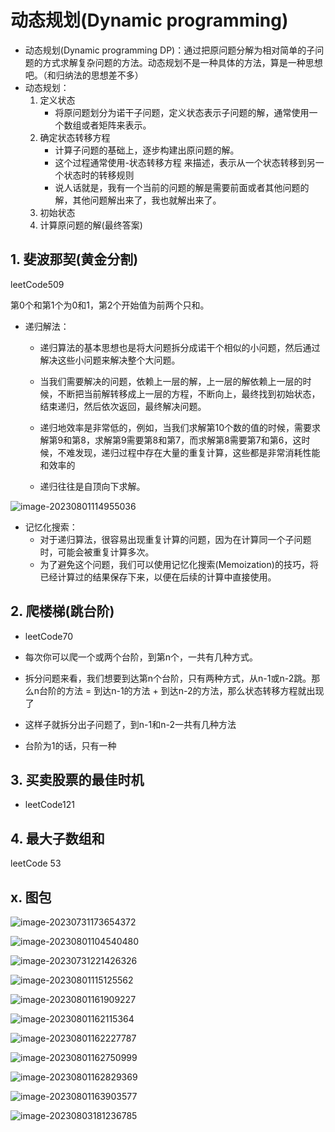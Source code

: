 # 动态规划(Dynamic programming)

+ 动态规划(Dynamic programming DP)：通过把原问题分解为相对简单的子问题的方式求解复杂问题的方法。动态规划不是一种具体的方法，算是一种思想吧。（和归纳法的思想差不多）
+ 动态规划：
  1. 定义状态
     + 将原问题划分为诺干子问题，定义状态表示子问题的解，通常使用一个数组或者矩阵来表示。
  2. 确定状态转移方程
     + 计算子问题的基础上，逐步构建出原问题的解。
     + 这个过程通常使用-状态转移方程 来描述，表示从一个状态转移到另一个状态时的转移规则
     + 说人话就是，我有一个当前的问题的解是需要前面或者其他问题的解，其他问题解出来了，我也就解出来了。
  3. 初始状态
  4. 计算原问题的解(最终答案)

## 1. 斐波那契(黄金分割)

leetCode509

  第0个和第1个为0和1，第2个开始值为前两个只和。

+ 递归解法：

  + 递归算法的基本思想也是将大问题拆分成诺干个相似的小问题，然后通过解决这些小问题来解决整个大问题。
  + 当我们需要解决的问题，依赖上一层的解，上一层的解依赖上一层的时候，不断把当前解转移成上一层的方程，不断向上，最终找到初始状态，结束递归，然后依次返回，最终解决问题。

  + 递归地效率是非常低的，例如，当我们求解第10个数的值的时候，需要求解第9和第8，求解第9需要第8和第7，而求解第8需要第7和第6，这时候，不难发现，递归过程中存在大量的重复计算，这些都是非常消耗性能和效率的
  + 递归往往是自顶向下求解。

![image-20230801114955036](动态规划.assets/image-20230801114955036-16908617957191.png)

+ 记忆化搜索：
  + 对于递归算法，很容易出现重复计算的问题，因为在计算同一个子问题时，可能会被重复计算多次。
  + 为了避免这个问题，我们可以使用记忆化搜索(Memoization)的技巧，将已经计算过的结果保存下来，以便在后续的计算中直接使用。

## 2. 爬楼梯(跳台阶)

+ leetCode70

+ 每次你可以爬一个或两个台阶，到第n个，一共有几种方式。
+ 拆分问题来看，我们想要到达第n个台阶，只有两种方式，从n-1或n-2跳。那么n台阶的方法 = 到达n-1的方法 +  到达n-2的方法，那么状态转移方程就出现了
+ 这样子就拆分出子问题了，到n-1和n-2一共有几种方法
+ 台阶为1的话，只有一种

## 3. 买卖股票的最佳时机

+ leetCode121

## 4. 最大子数组和

leetCode 53

## x. 图包

![image-20230731173654372](动态规划.assets/image-20230731173654372.png)

![image-20230801104540480](动态规划.assets/image-20230801104540480.png)

![image-20230731221426326](动态规划.assets/image-20230731221426326.png)

![image-20230801115125562](动态规划.assets/image-20230801115125562.png)

![image-20230801161909227](动态规划.assets/image-20230801161909227.png)

![image-20230801162115364](动态规划.assets/image-20230801162115364.png)

![image-20230801162227787](动态规划.assets/image-20230801162227787.png)

![image-20230801162750999](动态规划.assets/image-20230801162750999.png)

![image-20230801162829369](动态规划.assets/image-20230801162829369-16908785096293.png)

![image-20230801163903577](动态规划.assets/image-20230801163903577.png)

![image-20230803181236785](动态规划.assets/image-20230803181236785.png)





















